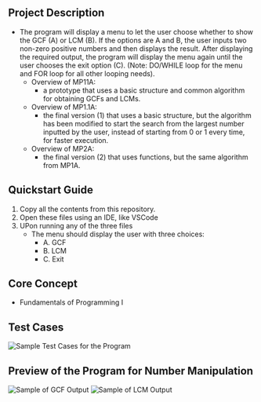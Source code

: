 ## Project Description
- The program will display a menu to let the user choose whether to show the GCF (A) or LCM (B). If the options are A and B, the user inputs two non-zero positive numbers and then displays the result. After displaying the required output, the program will display the menu again until the user chooses the exit option (C). (Note: DO/WHILE loop for the menu and FOR loop for all other looping needs).
    - Overview of MP11A:
        - a prototype that uses a basic structure and common algorithm for obtaining GCFs and LCMs.
    - Overview of MP1.1A:
        - the final version (1) that uses a basic structure, but the algorithm has been modified to start the search from the largest number inputted by the user, instead of starting from 0 or 1 every time, for faster execution. 
    - Overview of MP2A:
        - the final version (2) that uses functions, but the same algorithm from MP1A.

## Quickstart Guide
1. Copy all the contents from this repository.
2. Open these files using an IDE, like VSCode
3. UPon running any of the three files
   - The menu should display the user with three choices:
       - A. GCF
       - B. LCM
       - C. Exit

## Core Concept
- Fundamentals of Programming I

## Test Cases
![Sample Test Cases for the Program](https://github.com/Shojiyao12/GCF_LCM-Finder/assets/90734662/22fafb5c-42bd-4467-9f65-82a1ffd30c61)

## Preview of the Program for Number Manipulation
![Sample of GCF Output](https://github.com/Shojiyao12/GCF_LCM-Finder/assets/90734662/ed6969f3-cda4-469f-9eef-854154ed5831)
![Sample of LCM Output](https://github.com/Shojiyao12/GCF_LCM-Finder/assets/90734662/1a25ccf6-78c4-4d42-969e-ec2bfa763075)
